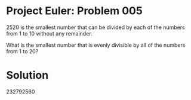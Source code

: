 Project Euler: Problem 005
============================

2520 is the smallest number that can be divided by each of the
numbers from 1 to 10 without any remainder.

What is the smallest number that is evenly divisible by all of the numbers from 1 to 20?

Solution
============================
232792560

